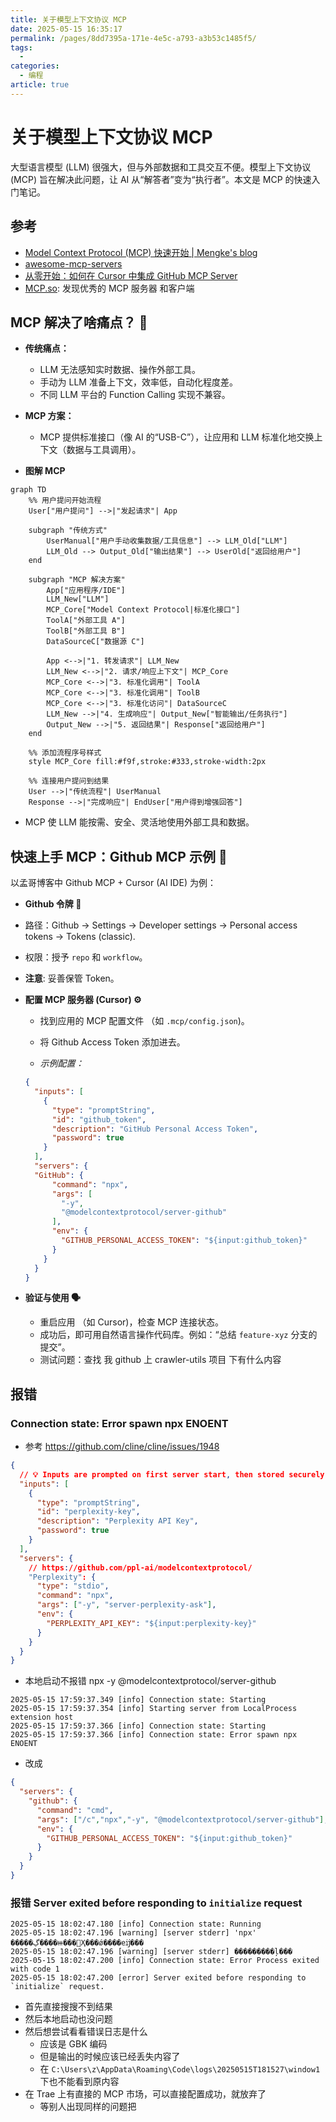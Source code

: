 ```yaml
---
title: 关于模型上下文协议 MCP
date: 2025-05-15 16:35:17
permalink: /pages/8dd7395a-171e-4e5c-a793-a3b53c1485f5/
tags:
  - 
categories:
  - 编程
article: true
---
```


# 关于模型上下文协议 MCP

大型语言模型 (LLM) 很强大，但与外部数据和工具交互不便。模型上下文协议 (MCP) 旨在解决此问题，让 AI 从“解答者”变为“执行者”。本文是 MCP 的快速入门笔记。

## 参考

- [Model Context Protocol (MCP) 快速开始 | Mengke's blog](https://www.mengke.me/blog/202503/MCP_Quick_Start)
- [awesome-mcp-servers](https://github.com/punkpeye/awesome-mcp-servers)
- [从零开始：如何在 Cursor 中集成 GitHub MCP Server](https://blog.csdn.net/fist1881853/article/details/146767976)
- [MCP.so](https://mcp.so/zh): 发现优秀的 MCP 服务器 和客户端

## MCP 解决了啥痛点？ 🤔

- **传统痛点：**

  - LLM 无法感知实时数据、操作外部工具。
  - 手动为 LLM 准备上下文，效率低，自动化程度差。
  - 不同 LLM 平台的 Function Calling 实现不兼容。
- **MCP 方案：**
  - MCP 提供标准接口（像 AI 的“USB-C”），让应用和 LLM 标准化地交换上下文（数据与工具调用）。

- **图解 MCP**

```mermaid
graph TD
    %% 用户提问开始流程
    User["用户提问"] -->|"发起请求"| App

    subgraph "传统方式"
        UserManual["用户手动收集数据/工具信息"] --> LLM_Old["LLM"]
        LLM_Old --> Output_Old["输出结果"] --> UserOld["返回给用户"]
    end

    subgraph "MCP 解决方案"
        App["应用程序/IDE"]
        LLM_New["LLM"]
        MCP_Core["Model Context Protocol|标准化接口"]
        ToolA["外部工具 A"]
        ToolB["外部工具 B"]
        DataSourceC["数据源 C"]

        App <-->|"1. 转发请求"| LLM_New
        LLM_New <-->|"2. 请求/响应上下文"| MCP_Core
        MCP_Core <-->|"3. 标准化调用"| ToolA
        MCP_Core <-->|"3. 标准化调用"| ToolB
        MCP_Core <-->|"3. 标准化访问"| DataSourceC
        LLM_New -->|"4. 生成响应"| Output_New["智能输出/任务执行"]
        Output_New -->|"5. 返回结果"| Response["返回给用户"]
    end

    %% 添加流程序号样式
    style MCP_Core fill:#f9f,stroke:#333,stroke-width:2px
    
    %% 连接用户提问到结果
    User -->|"传统流程"| UserManual
    Response -->|"完成响应"| EndUser["用户得到增强回答"]
```

- MCP 使 LLM 能按需、安全、灵活地使用外部工具和数据。

## 快速上手 MCP：Github MCP 示例 🚀

以孟哥博客中 Github MCP + Cursor (AI IDE) 为例：

- **Github 令牌 🔑**
- 路径：Github -\> Settings -\> Developer settings -\> Personal access tokens -\> Tokens (classic).
- 权限：授予 `repo` 和 `workflow`。
- **注意**: 妥善保管 Token。

- **配置 MCP 服务器 (Cursor) ⚙️**
  - 找到应用的 MCP 配置文件 （如 `.mcp/config.json`)。
  - 将 Github Access Token 添加进去。

  - *示例配置：*

  ```json
  {
    "inputs": [
      {
        "type": "promptString",
        "id": "github_token",
        "description": "GitHub Personal Access Token",
        "password": true
      }
    ],
    "servers": {
    "GitHub": {
        "command": "npx",
        "args": [
          "-y",
          "@modelcontextprotocol/server-github"
        ],
        "env": {
          "GITHUB_PERSONAL_ACCESS_TOKEN": "${input:github_token}"
        }
      }
    }
  }
  ```

- **验证与使用 🗣️**
  - 重启应用 （如 Cursor)，检查 MCP 连接状态。
  - 成功后，即可用自然语言操作代码库。例如：“总结 `feature-xyz` 分支的提交”。
  - 测试问题：查找 我 github 上  crawler-utils 项目 下有什么内容

## 报错

### Connection state: Error spawn npx ENOENT

- 参考 https://github.com/cline/cline/issues/1948

```json
{
  // 💡 Inputs are prompted on first server start, then stored securely by VS Code.
  "inputs": [
    {
      "type": "promptString",
      "id": "perplexity-key",
      "description": "Perplexity API Key",
      "password": true
    }
  ],
  "servers": {
    // https://github.com/ppl-ai/modelcontextprotocol/
    "Perplexity": {
      "type": "stdio",
      "command": "npx",
      "args": ["-y", "server-perplexity-ask"],
      "env": {
        "PERPLEXITY_API_KEY": "${input:perplexity-key}"
      }
    }
  }
}
```

- 本地启动不报错 npx -y @modelcontextprotocol/server-github

```log
2025-05-15 17:59:37.349 [info] Connection state: Starting
2025-05-15 17:59:37.354 [info] Starting server from LocalProcess extension host
2025-05-15 17:59:37.366 [info] Connection state: Starting
2025-05-15 17:59:37.366 [info] Connection state: Error spawn npx ENOENT
```

- 改成

```json
{  
  "servers": {
    "github": {
      "command": "cmd",
      "args": ["/c","npx","-y", "@modelcontextprotocol/server-github"],
      "env": {
        "GITHUB_PERSONAL_ACCESS_TOKEN": "${input:github_token}"
      }
    }
  }
}
```

### 报错 Server exited before responding to `initialize` request

```log
2025-05-15 18:02:47.180 [info] Connection state: Running
2025-05-15 18:02:47.196 [warning] [server stderr] 'npx' �����ڲ����ⲿ���Ҳ���ǿ����еĳ���
2025-05-15 18:02:47.196 [warning] [server stderr] ���������ļ���
2025-05-15 18:02:47.200 [info] Connection state: Error Process exited with code 1
2025-05-15 18:02:47.200 [error] Server exited before responding to `initialize` request.
```

- 首先直接搜搜不到结果
- 然后本地启动也没问题
- 然后想尝试看看错误日志是什么
  - 应该是 GBK 编码
  - 但是输出的时候应该已经丢失内容了
  - 在 `C:\Users\z\AppData\Roaming\Code\logs\20250515T181527\window1` 下也不能看到原内容
- 在 Trae 上有直接的 MCP 市场，可以直接配置成功，就放弃了
  - 等别人出现同样的问题把
